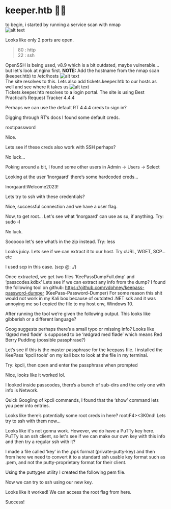 # keeper.htb 🐱‍👤

to begin, i started by running a service scan with nmap <br>
![alt text](https://raw.githubusercontent.com/b-tigges/htb/main/screenies/nmap.png "initial nmap scan")<br>

Looks like only 2 ports are open.
> 80 : http <br>
> 22 : ssh


OpenSSH is being used, v8.9 which is a bit outdated, maybe vulnerable… but let's look at nginx first.
**NOTE:** Add the hostname from the nmap scan (keeper.htb) to /etc/hosts
![alt text](https://raw.githubusercontent.com/b-tigges/htb/main/screenies/website.png "website langing page")<br>
The site resolves to this. Lets also add tickets.keeper.htb to our hosts as well and see where it takes us
![alt text](https://raw.githubusercontent.com/b-tigges/htb/main/screenies/login_portal.png "login portal")<br>
Tickets.keeper.htb resolves to a login portal. The site is using Best Practical’s Request Tracker 4.4.4

Perhaps we can use the default RT 4.4.4 creds to sign in?

Digging through RT’s docs I found some default creds. 

root:password



Nice.

Lets see if these creds also work with SSH perhaps?

No luck…







Poking around a bit, I found some other users in Admin -> Users -> Select


Looking at the user ‘lnorgaard’ there’s some hardcoded creds…

lnorgaard:Welcome2023!

Lets try to ssh with these credentials?

Nice, successful connection and we have a user flag.







Now, to get root… Let's see what ‘lnorgaard’ can use as su, if anything.
Try: sudo -l

No luck.

Soooooo let's see what’s in the zip instead.
Try: less <file>


Looks juicy. Lets see if we can extract it to our host.
Try cURL, WGET, SCP…etc

I used scp in this case.
(scp <user>@<ip>:<file> ./<out-file>)

















Once extracted, we get two files ‘KeePassDumpFull.dmp’ and ‘passcodes.kdbx’
Lets see if we can extract any info from the dump?
I found the following tool on github: https://github.com/vdohney/keepass-password-dumper 
(KeePass-Password-Dumper)
For some reason this shit would not work in my Kali box because of outdated .NET sdk and it was annoying me so I copied the file to my host env, Windows 10.


After running the tool we’re given the following output. This looks like gibberish or a different language?

Goog suggests perhaps there’s a small typo or missing info? Looks like ‘dgrød med fløde’ is supposed to be ‘rødgrød med fløde’ which means Red Berry Pudding (possible passphrase?)







Let’s see if this is the master passphrase for the keepass file. 
I installed the KeePass ‘kpcli tools’ on my kali box to look at the file in my terminal.

Try: kpcli, then open <file> and enter the passphrase when prompted


Nice, looks like it worked lol.

I looked inside passcodes, there’s a bunch of sub-dirs and the only one with info is Network.






Quick Googling of kpcli commands, I found that the ‘show’ command lets you peer into entries.

Looks like there’s potentially some root creds in here?
root:F4><3K0nd!
Lets try to ssh with them now…

Looks like it's not gonna work. However, we do have a PuTTy key here. PuTTy is an ssh client, so let's see if we can make our own key with this info and then try a regular ssh with it?

I made a file called ‘key’ in the .ppk format (private-putty-key) and then from here we need to convert it to a standard ssh usable key format such as .pem, and not the putty-proprietary format for their client.

Using the puttygen utility I created the following pem file.












Now we can try to ssh using our new key.

Looks like it worked! 
We can access the root flag from here. 

Success!
